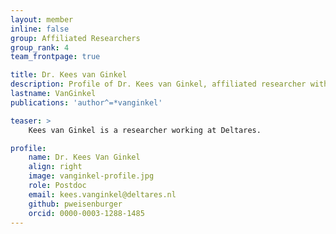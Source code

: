```yaml
---
layout: member
inline: false
group: Affiliated Researchers
group_rank: 4
team_frontpage: true

title: Dr. Kees van Ginkel
description: Profile of Dr. Kees van Ginkel, affiliated researcher with the Programming Group.
lastname: VanGinkel
publications: 'author^=*vanginkel'

teaser: >
    Kees van Ginkel is a researcher working at Deltares.

profile:
    name: Dr. Kees Van Ginkel
    align: right
    image: vanginkel-profile.jpg
    role: Postdoc
    email: kees.vanginkel@deltares.nl
    github: pweisenburger
    orcid: 0000-0003-1288-1485
---
```


